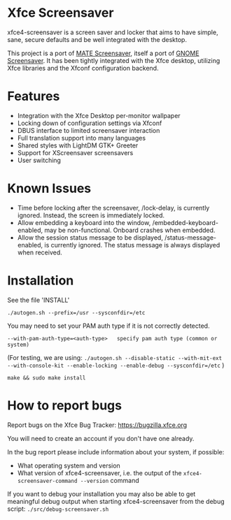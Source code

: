 Xfce Screensaver
================

xfce4-screensaver is a screen saver and locker that aims to have
simple, sane, secure defaults and be well integrated with the desktop.

This project is a port of [MATE Screensaver](https://github.com/mate-desktop/mate-screensaver),
itself a port of [GNOME Screensaver](https://gitlab.gnome.org/Archive/gnome-screensaver).
It has been tightly integrated with the Xfce desktop, utilizing Xfce
libraries and the Xfconf configuration backend.

Features
========

 - Integration with the Xfce Desktop per-monitor wallpaper
 - Locking down of configuration settings via Xfconf
 - DBUS interface to limited screensaver interaction
 - Full translation support into many languages
 - Shared styles with LightDM GTK+ Greeter
 - Support for XScreensaver screensavers
 - User switching

Known Issues
============

 - Time before locking after the screensaver, /lock-delay, is currently ignored. Instead, the screen is immediately locked.
 - Allow embedding a keyboard into the window, /embedded-keyboard-enabled, may be non-functional. Onboard crashes when embedded.
 - Allow the session status message to be displayed, /status-message-enabled, is currently ignored. The status message is always displayed when received.

Installation
============

See the file 'INSTALL'

`./autogen.sh --prefix=/usr --sysconfdir=/etc`

You may need to set your PAM auth type if it is not correctly detected.

`--with-pam-auth-type=<auth-type>   specify pam auth type (common or system)`

(For testing, we are using:
 `./autogen.sh --disable-static --with-mit-ext --with-console-kit --enable-locking --enable-debug --sysconfdir=/etc`
)

`make && sudo make install`


How to report bugs
==================

Report bugs on the Xfce Bug Tracker:
    https://bugzilla.xfce.org

You will need to create an account if you don't have one already.

In the bug report please include information about your system, if possible:

 - What operating system and version
 - What version of xfce4-screensaver, i.e. the output of the `xfce4-screensaver-command --version` command

If you want to debug your installation you may also be able to get meaningful debug output when starting xfce4-screensaver from the debug script:
`./src/debug-screensaver.sh`
